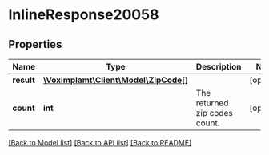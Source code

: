 # InlineResponse20058

## Properties
Name | Type | Description | Notes
------------ | ------------- | ------------- | -------------
**result** | [**\Voximplamt\Client\Model\ZipCode[]**](ZipCode.md) |  | [optional] 
**count** | **int** | The returned zip codes count. | [optional] 

[[Back to Model list]](../README.md#documentation-for-models) [[Back to API list]](../README.md#documentation-for-api-endpoints) [[Back to README]](../README.md)


